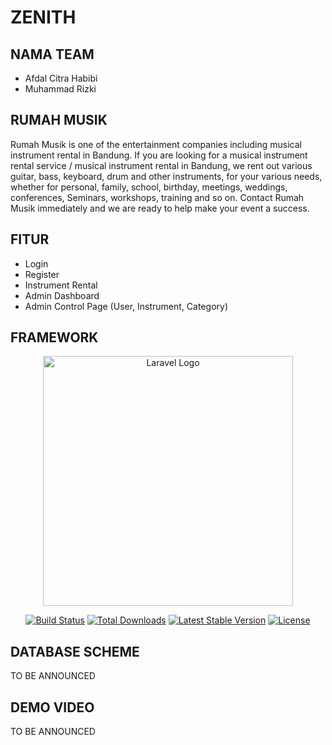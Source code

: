 # ZENITH

## NAMA TEAM
* Afdal Citra Habibi
* Muhammad Rizki

## RUMAH MUSIK
Rumah Musik is one of the entertainment companies including musical instrument rental in Bandung. If you are looking for a musical instrument rental service / musical instrument rental in Bandung, we rent out various guitar, bass, keyboard, drum and other instruments, for your various needs, whether for personal, family, school, birthday, meetings, weddings, conferences, Seminars, workshops, training and so on. Contact Rumah Musik immediately and we are ready to help make your event a success.

## FITUR
* Login
* Register
* Instrument Rental
* Admin Dashboard
* Admin Control Page (User, Instrument, Category)

## FRAMEWORK
<p align="center"><a href="https://laravel.com" target="_blank"><img src="https://raw.githubusercontent.com/laravel/art/master/logo-lockup/5%20SVG/2%20CMYK/1%20Full%20Color/laravel-logolockup-cmyk-red.svg" width="400" alt="Laravel Logo"></a></p>

<p align="center">
<a href="https://github.com/laravel/framework/actions"><img src="https://github.com/laravel/framework/workflows/tests/badge.svg" alt="Build Status"></a>
<a href="https://packagist.org/packages/laravel/framework"><img src="https://img.shields.io/packagist/dt/laravel/framework" alt="Total Downloads"></a>
<a href="https://packagist.org/packages/laravel/framework"><img src="https://img.shields.io/packagist/v/laravel/framework" alt="Latest Stable Version"></a>
<a href="https://packagist.org/packages/laravel/framework"><img src="https://img.shields.io/packagist/l/laravel/framework" alt="License"></a>
</p>

## DATABASE SCHEME
TO BE ANNOUNCED

## DEMO VIDEO
TO BE ANNOUNCED